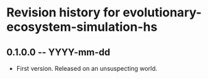 # Revision history for evolutionary-ecosystem-simulation-hs

## 0.1.0.0 -- YYYY-mm-dd

* First version. Released on an unsuspecting world.
